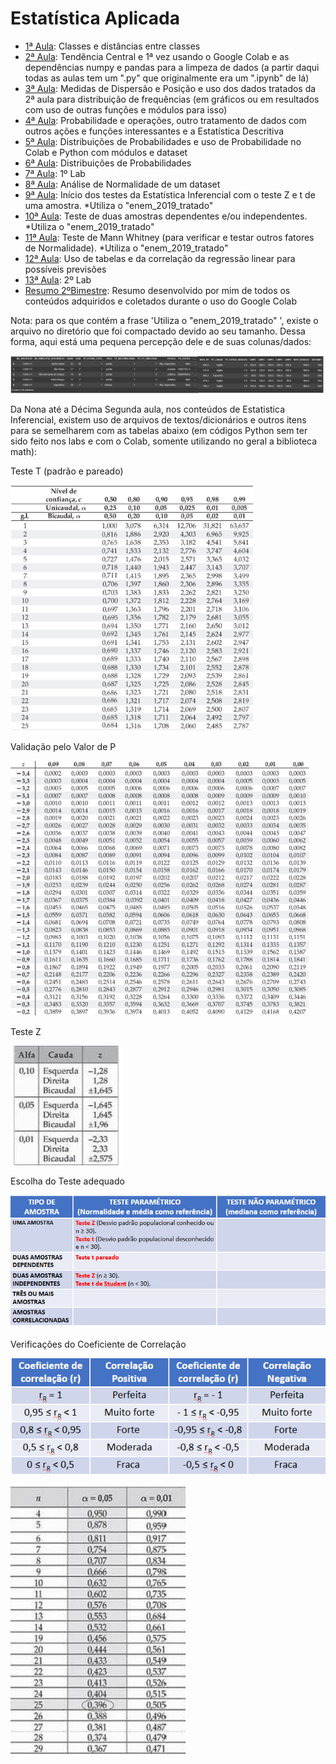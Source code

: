 # Estatística Aplicada

- [1ª Aula](./Aula1): Classes e distâncias entre classes
- [2ª Aula](./Aula2): Tendência Central e 1ª vez usando o Google Colab e as dependências numpy e pandas para a limpeza de dados (a partir daqui todas as aulas tem um ".py" que originalmente era um ".ipynb" de lá)
- [3ª Aula](./Aula3): Medidas de Dispersão e Posição e uso dos dados tratados da 2ª aula para distribuição de frequências (em gráficos ou em resultados com uso de outras funções e módulos para isso)
- [4ª Aula](./Aula4): Probabilidade e operações, outro tratamento de dados com outros ações e funções interessantes e a Estatística Descritiva
- [5ª Aula](./Aula5): Distribuições de Probabilidades e uso de Probabilidade no Colab e Python com módulos e dataset
- [6ª Aula](./Aula5): Distribuições de Probabilidades
- [7ª Aula](./Aula7): 1º Lab
- [8ª Aula](./Aula8): Análise de Normalidade de um dataset
- [9ª Aula](./Aula9): Início dos testes da Estatística Inferencial com o teste Z e t de uma amostra. *Utiliza o "enem_2019_tratado"
- [10ª Aula](./Aula10): Teste de duas amostras dependentes e/ou independentes. *Utiliza o "enem_2019_tratado"
- [11ª Aula](./Aula11):  Teste de Mann Whitney (para verificar e testar outros fatores de Normalidade). *Utiliza o "enem_2019_tratado"
- [12ª Aula](./Aula12): Uso de tabelas e da correlação da regressão linear para possíveis previsões
- [13ª Aula](./Aula13): 2º Lab
- [Resumo 2ºBimestre](./resumo.py): Resumo desenvolvido por mim de todos os conteúdos adquiridos e coletados durante o uso do Google Colab

Nota: para os que contém a frase 'Utiliza o "enem_2019_tratado" ', existe o arquivo no diretório que foi compactado devido ao seu tamanho. Dessa forma, aqui está uma pequena percepção dele e de suas colunas/dados:

![Enem2019](Enem2019.png)

Da Nona até a Décima Segunda aula, nos conteúdos de Estatistica Inferencial, existem uso de arquivos de textos/dicionários e outros itens para se semelharem com as tabelas abaixo (em códigos Python sem ter sido feito nos labs e com o Colab, somente utilizando no geral a biblioteca math):

Teste T (padrão e pareado)

![alt text](image.png)

Validação pelo Valor de P

![alt text](image-1.png)

Teste Z

![alt text](image-2.png)

Escolha do Teste adequado

![alt text](image-3.png)

Verificações do Coeficiente de Correlação

![alt text](image-4.png)

![alt text](image-5.png)